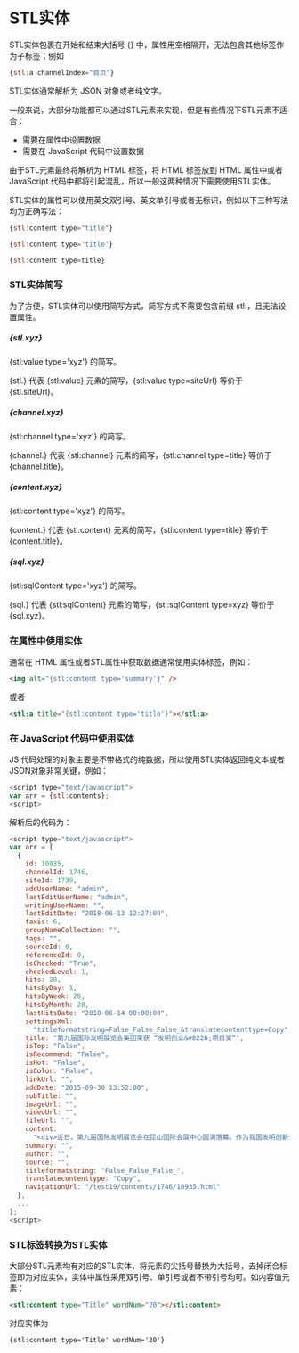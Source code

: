 # STL实体

STL实体包裹在开始和结束大括号 {} 中，属性用空格隔开，无法包含其他标签作为子标签；例如

```js
{stl:a channelIndex="首页"}
```

STL实体通常解析为 JSON 对象或者纯文字。

一般来说，大部分功能都可以通过STL元素来实现，但是有些情况下STL元素不适合：

* 需要在属性中设置数据
* 需要在 JavaScript 代码中设置数据

由于STL元素最终将解析为 HTML 标签，将 HTML 标签放到 HTML 属性中或者 JavaScript 代码中都将引起混乱，所以一般这两种情况下需要使用STL实体。

STL实体的属性可以使用英文双引号、英文单引号或者无标识，例如以下三种写法均为正确写法：

```js
{stl:content type="title"}
```

```js
{stl:content type='title'}
```

```js
{stl:content type=title}
```

### STL实体简写

为了方便，STL实体可以使用简写方式，简写方式不需要包含前缀 stl:，且无法设置属性。

##### {stl.xyz}
{stl:value type='xyz'} 的简写。

{stl.} 代表 {stl:value} 元素的简写，{stl:value type=siteUrl} 等价于{stl.siteUrl}。

##### {channel.xyz}
{stl:channel type='xyz'} 的简写。

{channel.} 代表 {stl:channel} 元素的简写，{stl:channel type=title} 等价于{channel.title}。

##### {content.xyz}
{stl:content type='xyz'} 的简写。

{content.} 代表 {stl:content} 元素的简写，{stl:content type=title} 等价于{content.title}。

##### {sql.xyz}
{stl:sqlContent type='xyz'} 的简写。

{sql.} 代表 {stl:sqlContent} 元素的简写，{stl:sqlContent type=xyz} 等价于{sql.xyz}。

### 在属性中使用实体

通常在 HTML 属性或者STL属性中获取数据通常使用实体标签，例如：

```html
<img alt="{stl:content type='summary'}" />
```

或者

```html
<stl:a title="{stl:content type='title'}"></stl:a>
```

### 在 JavaScript 代码中使用实体

JS 代码处理的对象主要是不带格式的纯数据，所以使用STL实体返回纯文本或者JSON对象非常关键，例如：

```js
<script type="text/javascript">
var arr = {stl:contents};
<script>
```

解析后的代码为：

```js
<script type="text/javascript">
var arr = [
  {
    id: 10935,
    channelId: 1746,
    siteId: 1739,
    addUserName: "admin",
    lastEditUserName: "admin",
    writingUserName: "",
    lastEditDate: "2018-06-13 12:27:00",
    taxis: 6,
    groupNameCollection: "",
    tags: "",
    sourceId: 0,
    referenceId: 0,
    isChecked: "True",
    checkedLevel: 1,
    hits: 28,
    hitsByDay: 1,
    hitsByWeek: 28,
    hitsByMonth: 28,
    lastHitsDate: "2018-06-14 00:00:00",
    settingsXml:
      "titleformatstring=False_False_False_&translatecontenttype=Copy",
    title: "第九届国际发明展览会集团荣获 “发明创业&#8226;项目奖”",
    isTop: "False",
    isRecommend: "False",
    isHot: "False",
    isColor: "False",
    linkUrl: "",
    addDate: "2015-09-30 13:52:00",
    subTitle: "",
    imageUrl: "",
    videoUrl: "",
    fileUrl: "",
    content:
      "<div>近日，第九届国际发明展览会在昆山国际会展中心圆满落幕。作为我国发明创新领域对外开放的重要窗口、创新思想交流和发明成果产业化的重要平台，国际发明展览会自1988年创办以来，在国内外发明界、产业界产生了广泛影响。在上千个参展的创新发明项目中，集团荣获三项“发明创业•项目奖”。</div><div>电梯研发部<br/>一种用于高速电梯钢丝绳补偿及涨紧装置<br/>&nbsp;&nbsp;&nbsp;&nbsp;&nbsp; 本发明研究轿厢、对重各使用一部分缓冲器时的布置情况，并确保电梯运行过程中补偿绳不对轿厢及对重产生偏载力。高速电梯钢丝绳补偿及涨紧装置的研发对整个曳引式电梯市场补偿绳系统设计具有重大意义。按照国家质检要求，2m/s以上的曳引式电梯均应安装此产品，故钢丝绳补偿及涨紧装置具有较大的市场，能够产生一定的生产效益和社会效益。</div><div>扶梯研发部<br/>一种具有安全隔离控制柜的自动扶梯<br/>&nbsp;&nbsp;&nbsp;&nbsp;&nbsp; 本发明目的在于解决自动扶梯的客户电源布置不合理的问题，提供一种采用客户电源与控制柜一体式布置，内部隔离技术的安全隔离型主控制柜的自动扶梯。本项目在2009年初设计完成，同年首次使用在“辽宁省沈阳市鞍山西柳中国商贸城”项目上，完成了本系统的初次试验并取得成功。同年申请发明专利。现在依然成功的应用在我司所有项目共计2055台自动扶梯上，并取得“零”触电事故的安全效果。该发明有效地提高了企业在行业内的竞争优势，也符合国家对安全扶梯的倡导，具有积极推广的意义。</div><div>车库研发部<br/>多台共柱安装的双层倾斜式停车装置（停车宝）<br/>&nbsp;&nbsp;&nbsp;&nbsp;&nbsp; 本项目的研究主要降低了对建筑空间层高和柱网间距的要求，实现了在较低的空间内双层停车，实现了多车位连续、多台共柱安装，大大提升了停车空间利用率。俯仰式简易升降布置灵活，规模大到上百车位，小到几个车位，外观漂亮、结构简单。<br/>实用性：<br/>1、此产品能广泛应用在层高仅为2800mm的空间，比原3600mm的层高要求降低了800mm，应用范围更广；<br/>2、此产品多台共柱，减少了并排安装时立柱之间预留空间的需求，相同空间可增加更多停车位，提高停车空间利用率。</div><p><br/></p>",
    summary: "",
    author: "",
    source: "",
    titleformatstring: "False_False_False_",
    translatecontenttype: "Copy",
    navigationUrl: "/test19/contents/1746/10935.html"
  },
  ...
];
<script>
```

### STL标签转换为STL实体

大部分STL元素均有对应的STL实体，将元素的尖括号替换为大括号，去掉闭合标签即为对应实体，实体中属性采用双引号、单引号或者不带引号均可。如内容值元素：

```html
<stl:content type="Title" wordNum="20"></stl:content>
```

对应实体为

```html
{stl:content type='Title' wordNum='20'}
```
